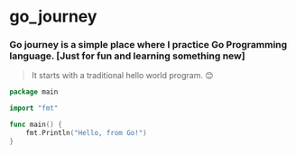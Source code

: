 # go_journey

### Go journey is a simple place where I practice Go Programming language. [Just for fun and learning something new]

> It starts with a traditional hello world program. 😊

```go
package main

import "fmt"

func main() {
	fmt.Println("Hello, from Go!")
}
```
